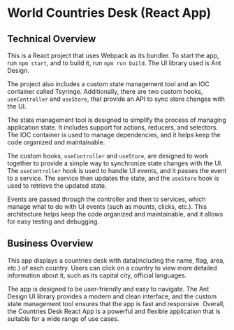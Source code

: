 # World Countries Desk (React App)

## Technical Overview

This is a React project that uses Webpack as its bundler. To start the app, run `npm start`, and to build it, run `npm run build`. The UI library used is Ant Design.

The project also includes a custom state management tool and an IOC container called Tsyringe. Additionally, there are two custom hooks, `useController` and `useStore`, that provide an API to sync store changes with the UI.

The state management tool is designed to simplify the process of managing application state. It includes support for actions, reducers, and selectors. The IOC container is used to manage dependencies, and it helps keep the code organized and maintainable.

The custom hooks, `useController` and `useStore`, are designed to work together to provide a simple way to synchronize state changes with the UI. The `useController` hook is used to handle UI events, and it passes the event to a service. The service then updates the state, and the `useStore` hook is used to retrieve the updated state.

Events are passed through the controller and then to services, which manage what to do with UI events (such as mounts, clicks, etc.). This architecture helps keep the code organized and maintainable, and it allows for easy testing and debugging.

## Business Overview

This app displays a countries desk with data(including the name, flag, area, etc.) of each country. Users can click on a country to view more detailed information about it, such as its capital city, official languages.

The app is designed to be user-friendly and easy to navigate. The Ant Design UI library provides a modern and clean interface, and the custom state management tool ensures that the app is fast and responsive. Overall, the Countries Desk React App is a powerful and flexible application that is suitable for a wide range of use cases.
